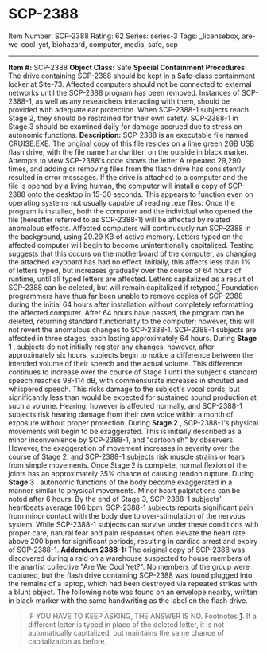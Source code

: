 # SCP-2388
Item Number: SCP-2388
Rating: 62
Series: series-3
Tags: _licensebox, are-we-cool-yet, biohazard, computer, media, safe, scp

---

**Item #:** SCP-2388
**Object Class:** Safe
**Special Containment Procedures:** The drive containing SCP-2388 should be kept in a Safe-class containment locker at Site-73. Affected computers should not be connected to external networks until the SCP-2388 program has been removed. Instances of SCP-2388-1, as well as any researchers interacting with them, should be provided with adequate ear protection.
When SCP-2388-1 subjects reach Stage 2, they should be restrained for their own safety. SCP-2388-1 in Stage 3 should be examined daily for damage accrued due to stress on autonomic functions.
**Description:** SCP-2388 is an executable file named CRUISE.EXE. The original copy of this file resides on a lime green 2GB USB flash drive, with the file name handwritten on the outside in black marker. Attempts to view SCP-2388's code shows the letter A repeated 29,290 times, and adding or removing files from the flash drive has consistently resulted in error messages. If the drive is attached to a computer and the file is opened by a living human, the computer will install a copy of SCP-2388 onto the desktop in 15-30 seconds. This appears to function even on operating systems not usually capable of reading .exe files. Once the program is installed, both the computer and the individual who opened the file (hereafter referred to as SCP-2388-1) will be affected by related anomalous effects.
Affected computers will continuously run SCP-2388 in the background, using 29.29 KB of active memory. Letters typed on the affected computer will begin to become unintentionally capitalized. Testing suggests that this occurs on the motherboard of the computer, as changing the attached keyboard has had no effect. Initially, this affects less than 1% of letters typed, but increases gradually over the course of 64 hours of runtime, until all typed letters are affected. Letters capitalized as a result of SCP-2388 can be deleted, but will remain capitalized if retyped.[1](javascript:;) Foundation programmers have thus far been unable to remove copies of SCP-2388 during the initial 64 hours after installation without completely reformatting the affected computer. After 64 hours have passed, the program can be deleted, returning standard functionality to the computer; however, this will not revert the anomalous changes to SCP-2388-1.
SCP-2388-1 subjects are affected in three stages, each lasting approximately 64 hours. During **Stage 1** , subjects do not initially register any changes; however, after approximately six hours, subjects begin to notice a difference between the intended volume of their speech and the actual volume. This difference continues to increase over the course of Stage 1 until the subject's standard speech reaches 98-114 dB, with commensurate increases in shouted and whispered speech. This risks damage to the subject's vocal cords, but significantly less than would be expected for sustained sound production at such a volume. Hearing, however is affected normally, and SCP-2388-1 subjects risk hearing damage from their own voice within a month of exposure without proper protection.
During **Stage 2** , SCP-2388-1's physical movements will begin to be exaggerated. This is initially described as a minor inconvenience by SCP-2388-1, and "cartoonish" by observers. However, the exaggeration of movement increases in severity over the course of Stage 2, and SCP-2388-1 subjects risk muscle strains or tears from simple movements. Once Stage 2 is complete, normal flexion of the joints has an approximately 35% chance of causing tendon rupture.
During **Stage 3** , autonomic functions of the body become exaggerated in a manner similar to physical movements. Minor heart palpitations can be noted after 6 hours. By the end of Stage 3, SCP-2388-1 subjects' heartbeats average 106 bpm. SCP-2388-1 subjects reports significant pain from minor contact with the body due to over-stimulation of the nervous system. While SCP-2388-1 subjects can survive under these conditions with proper care, natural fear and pain responses often elevate the heart rate above 200 bpm for significant periods, resulting in cardiac arrest and expiry of SCP-2388-1.
**Addendum 2388-1:** The original copy of SCP-2388 was discovered during a raid on a warehouse suspected to house members of the anartist collective "Are We Cool Yet?". No members of the group were captured, but the flash drive containing SCP-2388 was found plugged into the remains of a laptop, which had been destroyed via repeated strikes with a blunt object. The following note was found on an envelope nearby, written in black marker with the same handwriting as the label on the flash drive.
> IF YOU HAVE TO KEEP ASKING, THE ANSWER IS NO.
Footnotes
[1](javascript:;). If a different letter is typed in place of the deleted letter, it is not automatically capitalized, but maintains the same chance of capitalization as before.
